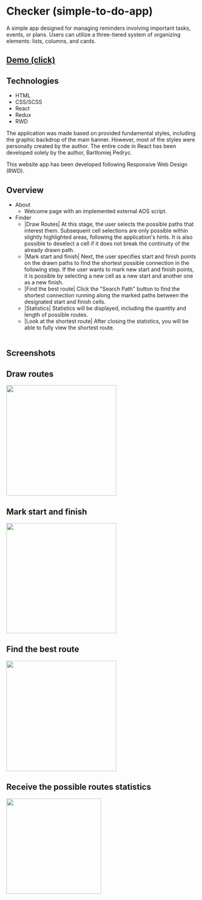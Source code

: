 # Checker (simple-to-do-app)

A simple app designed for managing reminders involving important tasks, events, or plans. Users can utilize a three-tiered system of organizing elements: lists, columns, and cards.

## [Demo (click)](https://simple-to-do-app.bpedryc83.repl.co/)

## Technologies

- HTML
- CSS/SCSS
- React
- Redux
- RWD

The application was made based on provided fundamental styles, including the graphic backdrop of the main banner. However, most of the styles were personally created by the author. The entire code in React has been developed solely by the author, Bartłomiej Pedryc. 

This website app has been developed following Responsive Web Design (RWD).

## Overview

* About 
  * Welcome page with an implemented external AOS script.
  &nbsp;
* Finder
  * |Draw Routes| At this stage, the user selects the possible paths that interest them. Subsequent cell selections are only possible within slightly highlighted areas, following the application's hints. It is also possible to deselect a cell if it does not break the continuity of the already drawn path.
  * |Mark start and finish| Next, the user specifies start and finish points on the drawn paths to find the shortest possible connection in the following step. If the user wants to mark new start and finish points, it is possible by selecting a new cell as a new start and another one as a new finish. 
  * |Find the best route| Click the "Search Path" button to find the shortest connection running along the marked paths between the designated start and finish cells.
  * |Statistics| Statistics will be displayed, including the quantity and length of possible routes.
  * |Look at the shortest route| After closing the statistics, you will be able to fully view the shortest route.  
  &nbsp;

## Screenshots

## Draw routes
  <img src="src/images/draw_routes.jpg" width="290" />
  
## Mark start and finish  
  <img src="src/images/mark_start_and_finish.jpg" width="290" />
 
## Find the best route
  <img src="src/images/the_best_route.jpg" width="290" />

## Receive the possible routes statistics  
  <img src="src/images/summary.jpg" width="250" />
